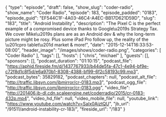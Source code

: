 {
  "type": "episode",
  "draft": false,
  "show_slug": "coder-radio",
  "show_name": "Coder Radio",
  "episode": 183,
  "episode_padded": "0183",
  "episode_guid": "EF544C1F-4A03-46C4-A4EC-BB17D621D59D",
  "slug": "183",
  "title": "Android Instability",
  "description": "The Pixel C is the perfect example of a compromised device thanks to Google\u2019s Strategy Tax. We cover Mike\u2019s plans are as an Android dev & why the long-term picture might be rosy. Plus some iPad Pro follow up, the reality of the \u201cpro tablet\u201d market & more!",
  "date": "2015-12-14T16:33:53-08:00",
  "header_image": "/images/shows/coder-radio.png",
  "categories": [
    "Coder Radio"
  ],
  "tags": [],
  "hosts": [
    "chris",
    "michael"
  ],
  "guests": [],
  "sponsors": [],
  "podcast_duration": "01:10:15",
  "podcast_file": "https://aphid.fireside.fm/d/1437767933/b44de5fa-47c1-4e94-bf9e-c72f8d1c8f5d/e6a970b1-8308-4388-bf99-6f2c58193c99.mp3",
  "podcast_bytes": 35829182,
  "podcast_chapters": null,
  "podcast_alt_file": "http://traffic.libsyn.com/jbmirror/cr-0183.mp3",
  "podcast_ogg_file": "http://traffic.libsyn.com/jbmirror/cr-0183.ogg",
  "video_file": "http://201406.jb-dl.cdn.scaleengine.net/coderradio/2015/cr-0183-432p.mp4",
  "video_hd_file": null,
  "video_mobile_file": null,
  "youtube_link": "https://www.youtube.com/watch?v=SaIx0AiztQU",
  "jb_url": "/91511/android-instability-cr-183/",
  "fireside_url": "/183"
}

